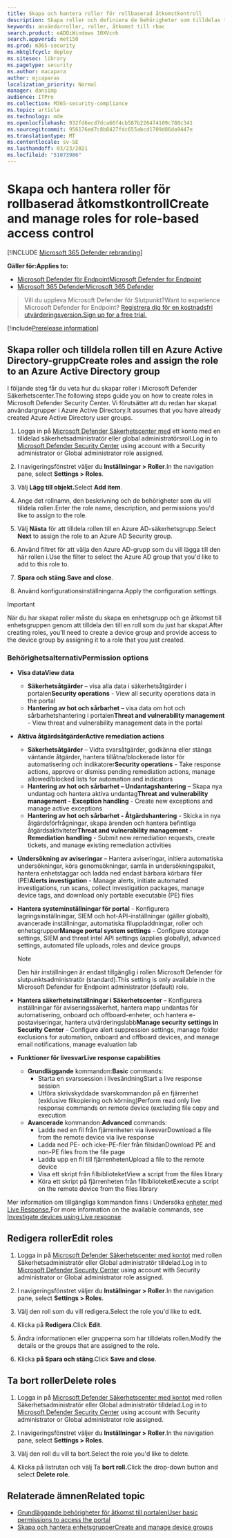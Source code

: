```yaml
---
title: Skapa och hantera roller för rollbaserad åtkomstkontroll
description: Skapa roller och definiera de behörigheter som tilldelas till rollen som en del av implementeringen av rollbaserad åtkomstkontroll i Microsoft Defender Säkerhetscenter
keywords: användarroller, roller, åtkomst till rbac
search.product: eADQiWindows 10XVcnh
search.appverid: met150
ms.prod: m365-security
ms.mktglfcycl: deploy
ms.sitesec: library
ms.pagetype: security
ms.author: macapara
author: mjcaparas
localization_priority: Normal
manager: dansimp
audience: ITPro
ms.collection: M365-security-compliance
ms.topic: article
ms.technology: mde
ms.openlocfilehash: 932fd6ecd7dca66f4cb587b226474109c788c341
ms.sourcegitcommit: 956176ed7c8b8427fdc655abcd1709d86da9447e
ms.translationtype: MT
ms.contentlocale: sv-SE
ms.lasthandoff: 03/23/2021
ms.locfileid: "51073986"
---
```

# <a name="create-and-manage-roles-for-role-based-access-control"></a><span data-ttu-id="b731f-104">Skapa och hantera roller för rollbaserad åtkomstkontroll</span><span class="sxs-lookup"><span data-stu-id="b731f-104">Create and manage roles for role-based access control</span></span>

[!INCLUDE [Microsoft 365 Defender rebranding](../../includes/microsoft-defender.md)]

<span data-ttu-id="b731f-105">**Gäller för:**</span><span class="sxs-lookup"><span data-stu-id="b731f-105">**Applies to:**</span></span>
- [<span data-ttu-id="b731f-106">Microsoft Defender för Endpoint</span><span class="sxs-lookup"><span data-stu-id="b731f-106">Microsoft Defender for Endpoint</span></span>](https://go.microsoft.com/fwlink/?linkid=2154037)
- [<span data-ttu-id="b731f-107">Microsoft 365 Defender</span><span class="sxs-lookup"><span data-stu-id="b731f-107">Microsoft 365 Defender</span></span>](https://go.microsoft.com/fwlink/?linkid=2118804)

><span data-ttu-id="b731f-108">Vill du uppleva Microsoft Defender för Slutpunkt?</span><span class="sxs-lookup"><span data-stu-id="b731f-108">Want to experience Microsoft Defender for Endpoint?</span></span> [<span data-ttu-id="b731f-109">Registrera dig för en kostnadsfri utvärderingsversion.</span><span class="sxs-lookup"><span data-stu-id="b731f-109">Sign up for a free trial.</span></span>](https://www.microsoft.com/microsoft-365/windows/microsoft-defender-atp?ocid=docs-wdatp-roles-abovefoldlink)

[!include[Prerelease information](../../includes/prerelease.md)]

## <a name="create-roles-and-assign-the-role-to-an-azure-active-directory-group"></a><span data-ttu-id="b731f-110">Skapa roller och tilldela rollen till en Azure Active Directory-grupp</span><span class="sxs-lookup"><span data-stu-id="b731f-110">Create roles and assign the role to an Azure Active Directory group</span></span>

<span data-ttu-id="b731f-111">I följande steg får du veta hur du skapar roller i Microsoft Defender Säkerhetscenter.</span><span class="sxs-lookup"><span data-stu-id="b731f-111">The following steps guide you on how to create roles in Microsoft Defender Security Center.</span></span> <span data-ttu-id="b731f-112">Vi förutsätter att du redan har skapat användargrupper i Azure Active Directory.</span><span class="sxs-lookup"><span data-stu-id="b731f-112">It assumes that you have already created Azure Active Directory user groups.</span></span>

1. <span data-ttu-id="b731f-113">Logga in på [Microsoft Defender Säkerhetscenter med](https://securitycenter.windows.com/) ett konto med en tilldelad säkerhetsadministratör eller global administratörsroll.</span><span class="sxs-lookup"><span data-stu-id="b731f-113">Log in to [Microsoft Defender Security Center](https://securitycenter.windows.com/) using account with a Security administrator or Global administrator role assigned.</span></span>

2. <span data-ttu-id="b731f-114">I navigeringsfönstret väljer du **Inställningar > Roller**.</span><span class="sxs-lookup"><span data-stu-id="b731f-114">In the navigation pane, select **Settings > Roles**.</span></span>

3. <span data-ttu-id="b731f-115">Välj **Lägg till objekt.**</span><span class="sxs-lookup"><span data-stu-id="b731f-115">Select **Add item**.</span></span>

4. <span data-ttu-id="b731f-116">Ange det rollnamn, den beskrivning och de behörigheter som du vill tilldela rollen.</span><span class="sxs-lookup"><span data-stu-id="b731f-116">Enter the role name, description, and permissions you'd like to assign to the role.</span></span>

5. <span data-ttu-id="b731f-117">Välj **Nästa** för att tilldela rollen till en Azure AD-säkerhetsgrupp.</span><span class="sxs-lookup"><span data-stu-id="b731f-117">Select **Next** to assign the role to an Azure AD Security group.</span></span>

6. <span data-ttu-id="b731f-118">Använd filtret för att välja den Azure AD-grupp som du vill lägga till den här rollen i.</span><span class="sxs-lookup"><span data-stu-id="b731f-118">Use the filter to select the Azure AD group that you'd like to add to this role to.</span></span>

7. <span data-ttu-id="b731f-119">**Spara och stäng**.</span><span class="sxs-lookup"><span data-stu-id="b731f-119">**Save and close**.</span></span>

8. <span data-ttu-id="b731f-120">Använd konfigurationsinställningarna.</span><span class="sxs-lookup"><span data-stu-id="b731f-120">Apply the configuration settings.</span></span>

> [!IMPORTANT]
> <span data-ttu-id="b731f-121">När du har skapat roller måste du skapa en enhetsgrupp och ge åtkomst till enhetsgruppen genom att tilldela den till en roll som du just har skapat.</span><span class="sxs-lookup"><span data-stu-id="b731f-121">After creating roles, you'll need to create a device group and provide access to the device group by assigning it to a role that you just created.</span></span>

### <a name="permission-options"></a><span data-ttu-id="b731f-122">Behörighetsalternativ</span><span class="sxs-lookup"><span data-stu-id="b731f-122">Permission options</span></span>

- <span data-ttu-id="b731f-123">**Visa data**</span><span class="sxs-lookup"><span data-stu-id="b731f-123">**View data**</span></span>
    - <span data-ttu-id="b731f-124">**Säkerhetsåtgärder** – visa alla data i säkerhetsåtgärder i portalen</span><span class="sxs-lookup"><span data-stu-id="b731f-124">**Security operations** - View all security operations data in the portal</span></span>
    - <span data-ttu-id="b731f-125">**Hantering av hot och sårbarhet** – visa data om hot och sårbarhetshantering i portalen</span><span class="sxs-lookup"><span data-stu-id="b731f-125">**Threat and vulnerability management** - View threat and vulnerability management data in the portal</span></span>

- <span data-ttu-id="b731f-126">**Aktiva åtgärdsåtgärder**</span><span class="sxs-lookup"><span data-stu-id="b731f-126">**Active remediation actions**</span></span>
    - <span data-ttu-id="b731f-127">**Säkerhetsåtgärder** – Vidta svarsåtgärder, godkänna eller stänga väntande åtgärder, hantera tillåtna/blockerade listor för automatisering och indikatorer</span><span class="sxs-lookup"><span data-stu-id="b731f-127">**Security operations** - Take response actions, approve or dismiss pending remediation actions, manage allowed/blocked lists for automation and indicators</span></span>
    - <span data-ttu-id="b731f-128">**Hantering av hot och sårbarhet – Undantagshantering** – Skapa nya undantag och hantera aktiva undantag</span><span class="sxs-lookup"><span data-stu-id="b731f-128">**Threat and vulnerability management - Exception handling** - Create new exceptions and manage active exceptions</span></span>
    - <span data-ttu-id="b731f-129">**Hantering av hot och sårbarhet - Åtgärdshantering** - Skicka in nya åtgärdsförfrågningar, skapa ärenden och hantera befintliga åtgärdsaktiviteter</span><span class="sxs-lookup"><span data-stu-id="b731f-129">**Threat and vulnerability management - Remediation handling** - Submit new remediation requests, create tickets, and manage existing remediation activities</span></span>

- <span data-ttu-id="b731f-130">**Undersökning av aviseringar** – Hantera aviseringar, initiera automatiska undersökningar, köra genomsökningar, samla in undersökningspaket, hantera enhetstaggar och ladda ned endast bärbara körbara filer (PE)</span><span class="sxs-lookup"><span data-stu-id="b731f-130">**Alerts investigation** - Manage alerts, initiate automated investigations, run scans, collect investigation packages, manage device tags, and download only portable executable (PE) files</span></span> 

- <span data-ttu-id="b731f-131">**Hantera systeminställningar för portal** - Konfigurera lagringsinställningar, SIEM och hot-API-inställningar (gäller globalt), avancerade inställningar, automatiska filuppladdningar, roller och enhetsgrupper</span><span class="sxs-lookup"><span data-stu-id="b731f-131">**Manage portal system settings** - Configure storage settings, SIEM and threat intel API settings (applies globally), advanced settings, automated file uploads, roles and device groups</span></span>

    > [!NOTE]
    > <span data-ttu-id="b731f-132">Den här inställningen är endast tillgänglig i rollen Microsoft Defender för slutpunktsadministratör (standard).</span><span class="sxs-lookup"><span data-stu-id="b731f-132">This setting is only available in the Microsoft Defender for Endpoint administrator (default) role.</span></span>

- <span data-ttu-id="b731f-133">**Hantera säkerhetsinställningar i Säkerhetscenter** – Konfigurera inställningar för aviseringssäkerhet, hantera mapp undantas för automatisering, onboard och offboard-enheter, och hantera e-postaviseringar, hantera utvärderingslabb</span><span class="sxs-lookup"><span data-stu-id="b731f-133">**Manage security settings in Security Center** - Configure alert suppression settings, manage folder exclusions for automation, onboard and offboard devices, and manage email notifications, manage evaluation lab</span></span>

- <span data-ttu-id="b731f-134">**Funktioner för livesvar**</span><span class="sxs-lookup"><span data-stu-id="b731f-134">**Live response capabilities**</span></span>
    - <span data-ttu-id="b731f-135">**Grundläggande** kommandon:</span><span class="sxs-lookup"><span data-stu-id="b731f-135">**Basic** commands:</span></span>
        - <span data-ttu-id="b731f-136">Starta en svarssession i livesändning</span><span class="sxs-lookup"><span data-stu-id="b731f-136">Start a live response session</span></span>
        - <span data-ttu-id="b731f-137">Utföra skrivskyddade svarskommandon på en fjärrenhet (exklusive filkopiering och körning)</span><span class="sxs-lookup"><span data-stu-id="b731f-137">Perform read only live response commands on remote device (excluding file copy and execution</span></span>
    - <span data-ttu-id="b731f-138">**Avancerade** kommandon:</span><span class="sxs-lookup"><span data-stu-id="b731f-138">**Advanced** commands:</span></span>
        - <span data-ttu-id="b731f-139">Ladda ned en fil från fjärrenheten via livesvar</span><span class="sxs-lookup"><span data-stu-id="b731f-139">Download a file from the remote device via live response</span></span>
        - <span data-ttu-id="b731f-140">Ladda ned PE- och icke-PE-filer från filsidan</span><span class="sxs-lookup"><span data-stu-id="b731f-140">Download PE and non-PE files from the file page</span></span>
        - <span data-ttu-id="b731f-141">Ladda upp en fil till fjärrenheten</span><span class="sxs-lookup"><span data-stu-id="b731f-141">Upload a file to the remote device</span></span>
        - <span data-ttu-id="b731f-142">Visa ett skript från filbiblioteket</span><span class="sxs-lookup"><span data-stu-id="b731f-142">View a script from the files library</span></span>
        - <span data-ttu-id="b731f-143">Köra ett skript på fjärrenheten från filbiblioteket</span><span class="sxs-lookup"><span data-stu-id="b731f-143">Execute a script on the remote device from the files library</span></span>

<span data-ttu-id="b731f-144">Mer information om tillgängliga kommandon finns i Undersöka [enheter med Live Response.](live-response.md)</span><span class="sxs-lookup"><span data-stu-id="b731f-144">For more information on the available commands, see [Investigate devices using Live response](live-response.md).</span></span>
  
## <a name="edit-roles"></a><span data-ttu-id="b731f-145">Redigera roller</span><span class="sxs-lookup"><span data-stu-id="b731f-145">Edit roles</span></span>

1. <span data-ttu-id="b731f-146">Logga in på [Microsoft Defender Säkerhetscenter med kontot](https://securitycenter.windows.com/) med rollen Säkerhetsadministratör eller Global administratör tilldelad.</span><span class="sxs-lookup"><span data-stu-id="b731f-146">Log in to [Microsoft Defender Security Center](https://securitycenter.windows.com/) using account with Security administrator or Global administrator role assigned.</span></span>

2. <span data-ttu-id="b731f-147">I navigeringsfönstret väljer du **Inställningar > Roller**.</span><span class="sxs-lookup"><span data-stu-id="b731f-147">In the navigation pane, select **Settings > Roles**.</span></span>

3. <span data-ttu-id="b731f-148">Välj den roll som du vill redigera.</span><span class="sxs-lookup"><span data-stu-id="b731f-148">Select the role you'd like to edit.</span></span>

4. <span data-ttu-id="b731f-149">Klicka på **Redigera**.</span><span class="sxs-lookup"><span data-stu-id="b731f-149">Click **Edit**.</span></span>

5. <span data-ttu-id="b731f-150">Ändra informationen eller grupperna som har tilldelats rollen.</span><span class="sxs-lookup"><span data-stu-id="b731f-150">Modify the details or the groups that are assigned to the role.</span></span> 

6. <span data-ttu-id="b731f-151">Klicka **på Spara och stäng**.</span><span class="sxs-lookup"><span data-stu-id="b731f-151">Click **Save and close**.</span></span>

## <a name="delete-roles"></a><span data-ttu-id="b731f-152">Ta bort roller</span><span class="sxs-lookup"><span data-stu-id="b731f-152">Delete roles</span></span>

1. <span data-ttu-id="b731f-153">Logga in på [Microsoft Defender Säkerhetscenter med kontot](https://securitycenter.windows.com/) med rollen Säkerhetsadministratör eller Global administratör tilldelad.</span><span class="sxs-lookup"><span data-stu-id="b731f-153">Log in to [Microsoft Defender Security Center](https://securitycenter.windows.com/) using account with Security administrator or Global administrator role assigned.</span></span>

2. <span data-ttu-id="b731f-154">I navigeringsfönstret väljer du **Inställningar > Roller**.</span><span class="sxs-lookup"><span data-stu-id="b731f-154">In the navigation pane, select **Settings > Roles**.</span></span>

3. <span data-ttu-id="b731f-155">Välj den roll du vill ta bort.</span><span class="sxs-lookup"><span data-stu-id="b731f-155">Select the role you'd like to delete.</span></span>

4. <span data-ttu-id="b731f-156">Klicka på listrutan och välj Ta **bort roll.**</span><span class="sxs-lookup"><span data-stu-id="b731f-156">Click the drop-down button and select **Delete role**.</span></span>

## <a name="related-topic"></a><span data-ttu-id="b731f-157">Relaterade ämnen</span><span class="sxs-lookup"><span data-stu-id="b731f-157">Related topic</span></span>

- [<span data-ttu-id="b731f-158">Grundläggande behörigheter för åtkomst till portalen</span><span class="sxs-lookup"><span data-stu-id="b731f-158">User basic permissions to access the portal</span></span>](basic-permissions.md)
- [<span data-ttu-id="b731f-159">Skapa och hantera enhetsgrupper</span><span class="sxs-lookup"><span data-stu-id="b731f-159">Create and manage device groups</span></span>](machine-groups.md)
